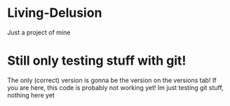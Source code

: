 # Living-Delusion
Just a project of mine

# Still only testing stuff with git!
The only (correct) version is gonna be the version on the versions tab!
If you are here, this code is probably not working yet!
Im just testing git stuff, nothing here yet
